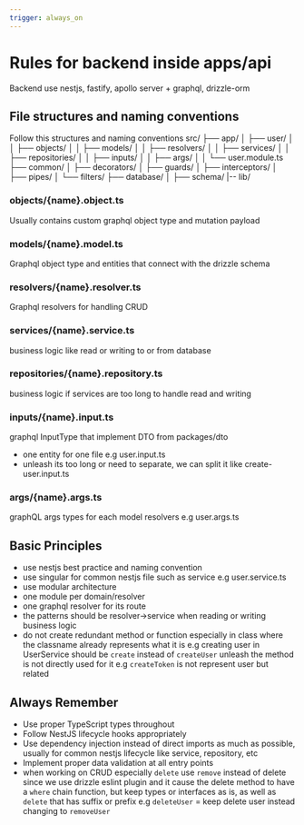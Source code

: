 ```yaml
---
trigger: always_on
---
```


# Rules for backend inside apps/api
Backend use nestjs, fastify, apollo server + graphql, drizzle-orm

## File structures and naming conventions
Follow this structures and naming conventions
src/
├── app/
│   ├── user/
│   │   ├── objects/
│   │   ├── models/
│   │   ├── resolvers/
│   │   ├── services/
│   │   ├── repositories/
│   │   ├── inputs/
│   │   ├── args/
│   │   └── user.module.ts
├── common/
│   ├── decorators/
│   ├── guards/
│   ├── interceptors/
│   ├── pipes/
│   └── filters/
├── database/
│   ├── schema/
|-- lib/

### objects/{name}.object.ts
Usually contains custom graphql object type and mutation payload

### models/{name}.model.ts
Graphql object type and entities that connect with the drizzle schema

### resolvers/{name}.resolver.ts
Graphql resolvers for handling CRUD

### services/{name}.service.ts
business logic like read or writing to or from database

### repositories/{name}.repository.ts
business logic if services are too long to handle read and writing

### inputs/{name}.input.ts
graphql InputType that implement DTO from packages/dto
- one entity for one file e.g user.input.ts
- unleash its too long or need to separate, we can split it like create-user.input.ts

### args/{name}.args.ts
graphQL args types for each model resolvers e.g user.args.ts

## Basic Principles
- use nestjs best practice and naming convention
- use singular for common nestjs file such as service e.g user.service.ts
- use modular architecture
- one module per domain/resolver
- one graphql resolver for its route
- the patterns should be resolver->service when reading or writing business logic
- do not create redundant method or function especially in class where the classname already represents what it is e.g creating user in UserService should be `create` instead of `createUser` unleash the method is not directly used for it e.g `createToken` is not represent user but related

## Always Remember
- Use proper TypeScript types throughout
- Follow NestJS lifecycle hooks appropriately
- Use dependency injection instead of direct imports as much as possible, usually for common nestjs lifecycle like service, repository, etc
- Implement proper data validation at all entry points
- when working on CRUD especially `delete` use `remove` instead of delete since we use drizzle eslint plugin and it cause the delete method to have a `where` chain function, but keep types or interfaces as is, as well as `delete` that has suffix or prefix e.g `deleteUser` = keep delete user instead changing to `removeUser`
